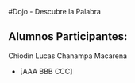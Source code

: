 #Dojo - Descubre la Palabra

## Alumnos Participantes:
Chiodin Lucas
Chanampa Macarena
- [AAA BBB CCC]
